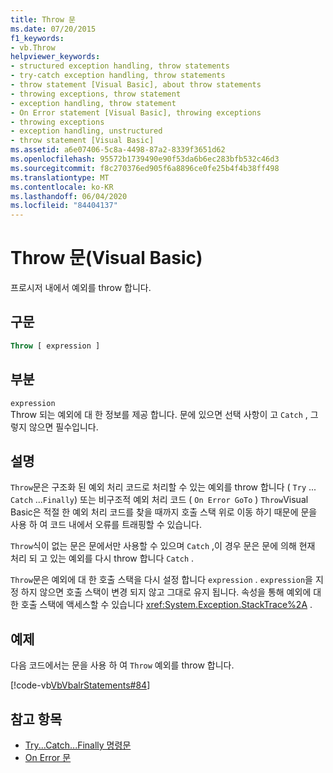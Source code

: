 ```yaml
---
title: Throw 문
ms.date: 07/20/2015
f1_keywords:
- vb.Throw
helpviewer_keywords:
- structured exception handling, throw statements
- try-catch exception handling, throw statements
- throw statement [Visual Basic], about throw statements
- throwing exceptions, throw statement
- exception handling, throw statement
- On Error statement [Visual Basic], throwing exceptions
- throwing exceptions
- exception handling, unstructured
- throw statement [Visual Basic]
ms.assetid: a6e07406-5c8a-4498-87a2-8339f3651d62
ms.openlocfilehash: 95572b1739490e90f53da6b6ec283bfb532c46d3
ms.sourcegitcommit: f8c270376ed905f6a8896ce0fe25b4f4b38ff498
ms.translationtype: MT
ms.contentlocale: ko-KR
ms.lasthandoff: 06/04/2020
ms.locfileid: "84404137"
---
```

# <a name="throw-statement-visual-basic"></a>Throw 문(Visual Basic)

프로시저 내에서 예외를 throw 합니다.

## <a name="syntax"></a>구문

```vb
Throw [ expression ]
```

## <a name="part"></a>부분

`expression`\
Throw 되는 예외에 대 한 정보를 제공 합니다. 문에 있으면 선택 사항이 고 `Catch` , 그렇지 않으면 필수입니다.

## <a name="remarks"></a>설명

`Throw`문은 구조화 된 예외 처리 코드로 처리할 수 있는 예외를 throw 합니다 ( `Try` ... `Catch` ...`Finally`) 또는 비구조적 예외 처리 코드 ( `On Error GoTo` ) `Throw`Visual Basic은 적절 한 예외 처리 코드를 찾을 때까지 호출 스택 위로 이동 하기 때문에 문을 사용 하 여 코드 내에서 오류를 트래핑할 수 있습니다.

`Throw`식이 없는 문은 문에서만 사용할 수 있으며 `Catch` ,이 경우 문은 문에 의해 현재 처리 되 고 있는 예외를 다시 throw 합니다 `Catch` .

`Throw`문은 예외에 대 한 호출 스택을 다시 설정 합니다 `expression` . `expression`을 지정 하지 않으면 호출 스택이 변경 되지 않고 그대로 유지 됩니다. 속성을 통해 예외에 대 한 호출 스택에 액세스할 수 있습니다 <xref:System.Exception.StackTrace%2A> .

## <a name="example"></a>예제

다음 코드에서는 문을 사용 하 여 `Throw` 예외를 throw 합니다.

[!code-vb[VbVbalrStatements#84](~/samples/snippets/visualbasic/VS_Snippets_VBCSharp/VbVbalrStatements/VB/Class1.vb#84)]

## <a name="see-also"></a>참고 항목

- [Try...Catch...Finally 명령문](try-catch-finally-statement.md)
- [On Error 문](on-error-statement.md)
